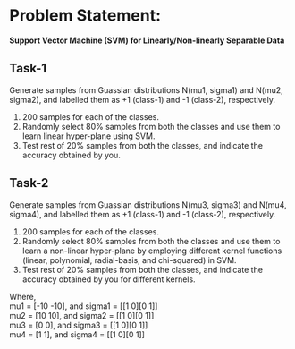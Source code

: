 # Problem Statement:   

**Support Vector Machine (SVM) for Linearly/Non-linearly Separable Data**  
  
## Task-1  
Generate samples from Guassian distributions N(mu1, sigma1) and N(mu2, sigma2), and labelled them as +1 (class-1) and -1 (class-2), respectively.    
1. 200 samples for each of the classes.  
2. Randomly select 80% samples from both the classes and use them to learn linear hyper-plane using SVM.  
3. Test rest of 20% samples from both the classes, and indicate the accuracy obtained by you.  
  
## Task-2  
Generate samples from Guassian distributions N(mu3, sigma3) and N(mu4, sigma4), and labelled them as +1 (class-1) and -1 (class-2), respectively.    
1. 200 samples for each of the classes.  
2. Randomly select 80% samples from both the classes and use them to learn a non-linear hyper-plane by employing different kernel functions (linear, polynomial, radial-basis, and chi-squared) in SVM.  
3. Test rest of 20% samples from both the classes, and indicate the accuracy obtained by you for different kernels.  
  
  
Where,  
mu1 = [-10 -10], and sigma1 = [[1 0][0 1]]  
mu2 = [10 10], and sigma2 = [[1 0][0 1]]  
mu3 = [0 0], and sigma3 = [[1 0][0 1]]  
mu4 = [1 1], and sigma4 = [[1 0][0 1]]  

